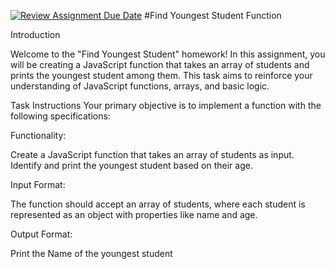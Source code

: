 [![Review Assignment Due Date](https://classroom.github.com/assets/deadline-readme-button-24ddc0f5d75046c5622901739e7c5dd533143b0c8e959d652212380cedb1ea36.svg)](https://classroom.github.com/a/ViXINhQH)
#Find Youngest Student Function

Introduction

Welcome to the "Find Youngest Student" homework! In this assignment, you will be creating a JavaScript function that takes an array of students and prints the youngest student among them. This task aims to reinforce your understanding of JavaScript functions, arrays, and basic logic.

Task Instructions
Your primary objective is to implement a function with the following specifications:

Functionality:

Create a JavaScript function that takes an array of students as input.
Identify and print the youngest student based on their age.

Input Format:

The function should accept an array of students, where each student is represented as an object with properties like name and age.

Output Format:

Print the Name of the youngest student
